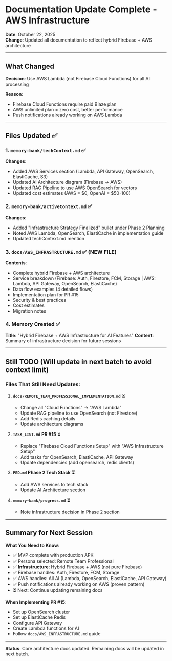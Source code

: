 # Documentation Update Complete - AWS Infrastructure

**Date**: October 22, 2025  
**Change**: Updated all documentation to reflect hybrid Firebase + AWS architecture

---

## What Changed

**Decision**: Use AWS Lambda (not Firebase Cloud Functions) for all AI processing

**Reason**: 
- Firebase Cloud Functions require paid Blaze plan
- AWS unlimited plan = zero cost, better performance
- Push notifications already working on AWS Lambda

---

## Files Updated ✅

### 1. **`memory-bank/techContext.md`** ✅
**Changes**:
- Added AWS Services section (Lambda, API Gateway, OpenSearch, ElastiCache, S3)
- Updated AI Architecture diagram (Firebase → AWS)
- Updated RAG Pipeline to use AWS OpenSearch for vectors
- Updated cost estimates (AWS = $0, OpenAI = $50-100)

### 2. **`memory-bank/activeContext.md`** ✅
**Changes**:
- Added "Infrastructure Strategy Finalized" bullet under Phase 2 Planning
- Noted AWS Lambda, OpenSearch, ElastiCache in implementation guide
- Updated techContext.md mention

### 3. **`docs/AWS_INFRASTRUCTURE.md`** ✅ (NEW FILE)
**Contents**:
- Complete hybrid Firebase + AWS architecture
- Service breakdown (Firebase: Auth, Firestore, FCM, Storage | AWS: Lambda, API Gateway, OpenSearch, ElastiCache)
- Data flow examples (4 detailed flows)
- Implementation plan for PR #15
- Security & best practices
- Cost estimates
- Migration notes

### 4. **Memory Created** ✅
**Title**: "Hybrid Firebase + AWS Infrastructure for AI Features"
**Content**: Summary of infrastructure decision for future sessions

---

## Still TODO (Will update in next batch to avoid context limit)

### Files That Still Need Updates:

1. **`docs/REMOTE_TEAM_PROFESSIONAL_IMPLEMENTATION.md`** ⏳
   - Change all "Cloud Functions" → "AWS Lambda"
   - Update RAG pipeline to use OpenSearch (not Firestore)
   - Add Redis caching details
   - Update architecture diagrams

2. **`TASK_LIST.md` PR #15** ⏳
   - Replace "Firebase Cloud Functions Setup" with "AWS Infrastructure Setup"
   - Add tasks for OpenSearch, ElastiCache, API Gateway
   - Update dependencies (add opensearch, redis clients)

3. **`PRD.md` Phase 2 Tech Stack** ⏳
   - Add AWS services to tech stack
   - Update AI Architecture section

4. **`memory-bank/progress.md`** ⏳
   - Note infrastructure decision in Phase 2 section

---

## Summary for Next Session

**What You Need to Know**:
- ✅ MVP complete with production APK
- ✅ Persona selected: Remote Team Professional
- ✅ **Infrastructure**: Hybrid Firebase + AWS (not pure Firebase)
- ✅ Firebase handles: Auth, Firestore, FCM, Storage
- ✅ AWS handles: All AI (Lambda, OpenSearch, ElastiCache, API Gateway)
- ✅ Push notifications already working on AWS (proven pattern)
- ⏳ Next: Continue updating remaining docs

**When Implementing PR #15**:
- Set up OpenSearch cluster
- Set up ElastiCache Redis
- Configure API Gateway
- Create Lambda functions for AI
- Follow `docs/AWS_INFRASTRUCTURE.md` guide

---

**Status**: Core architecture docs updated. Remaining docs will be updated in next batch.


